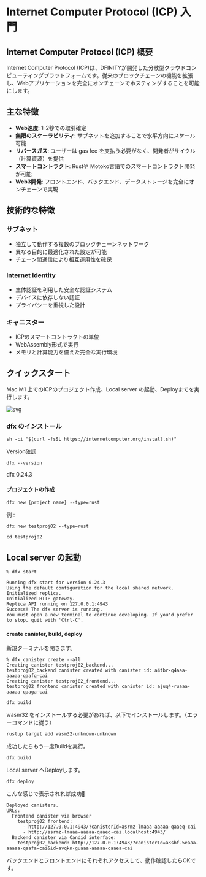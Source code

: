 # Internet Computer Protocol (ICP) 入門

## Internet Computer Protocol (ICP) 概要

Internet Computer Protocol (ICP)は、DFINITYが開発した分散型クラウドコンピューティングプラットフォームです。従来のブロックチェーンの機能を拡張し、Webアプリケーションを完全にオンチェーンでホスティングすることを可能にします。

## 主な特徴

- **Web速度**: 1-2秒での取引確定
- **無限のスケーラビリティ**: サブネットを追加することで水平方向にスケール可能
- **リバースガス**: ユーザーは gas fee を支払う必要がなく、開発者がサイクル（計算資源）を提供
- **スマートコントラクト**: Rustや Motoko言語でのスマートコントラクト開発が可能
- **Web3開発**: フロントエンド、バックエンド、データストレージを完全にオンチェーンで実現

## 技術的な特徴

### サブネット
- 独立して動作する複数のブロックチェーンネットワーク
- 異なる目的に最適化された設定が可能
- チェーン間通信により相互運用性を確保

### Internet Identity
- 生体認証を利用した安全な認証システム
- デバイスに依存しない認証
- プライバシーを重視した設計

### キャニスター
- ICPのスマートコントラクトの単位
- WebAssembly形式で実行
- メモリと計算能力を備えた完全な実行環境

## クイックスタート

Mac M1 上でのICPのプロジェクト作成、Local server の起動、Deployまでを実行します。

![svg](./content/web3-icp-quickstart/icp.drawio.svg)

### dfx のインストール

```
sh -ci "$(curl -fsSL https://internetcomputer.org/install.sh)"
```

Version確認

```
dfx --version
```

dfx 0.24.3


#### プロジェクトの作成

```
dfx new {project name} --type=rust
```

例 : 

```
dfx new testproj02 --type=rust
```

```
cd testproj02
```


## Local server の起動

```
% dfx start

Running dfx start for version 0.24.3
Using the default configuration for the local shared network.
Initialized replica.
Initialized HTTP gateway.
Replica API running on 127.0.0.1:4943
Success! The dfx server is running.
You must open a new terminal to continue developing. If you'd prefer to stop, quit with 'Ctrl-C'.
```

#### create canister, build, deploy

新規ターミナルを開きます。

```
% dfx canister create --all
Creating canister testproj02_backend...
testproj02_backend canister created with canister id: a4tbr-q4aaa-aaaaa-qaafq-cai
Creating canister testproj02_frontend...
testproj02_frontend canister created with canister id: ajuq4-ruaaa-aaaaa-qaaga-cai
```

```
dfx build
```

wasm32 をインストールする必要があれば、以下でインストールします。（エラーコマンドに従う）

```
rustup target add wasm32-unknown-unknown
```

成功したらもう一度Buildを実行。
 
```
dfx build
```

Local server へDeployします。


```
dfx deploy
```

こんな感じで表示されれば成功🎊

```
Deployed canisters.
URLs:
  Frontend canister via browser
    testproj02_frontend:
      - http://127.0.0.1:4943/?canisterId=asrmz-lmaaa-aaaaa-qaaeq-cai
      - http://asrmz-lmaaa-aaaaa-qaaeq-cai.localhost:4943/
  Backend canister via Candid interface:
    testproj02_backend: http://127.0.0.1:4943/?canisterId=a3shf-5eaaa-aaaaa-qaafa-cai&id=avqkn-guaaa-aaaaa-qaaea-cai
```


バックエンドとフロントエンドにそれぞれアクセスして、動作確認したらOKです。

